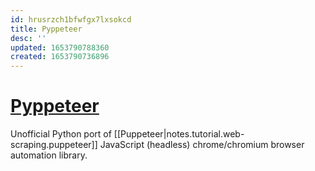 ```yaml
---
id: hrusrzch1bfwfgx7lxsokcd
title: Pyppeteer
desc: ''
updated: 1653790788360
created: 1653790736896
---
```

# [Pyppeteer](https://github.com/pyppeteer/pyppeteer)

Unofficial Python port of [[Puppeteer|notes.tutorial.web-scraping.puppeteer]] JavaScript (headless) chrome/chromium browser automation library.